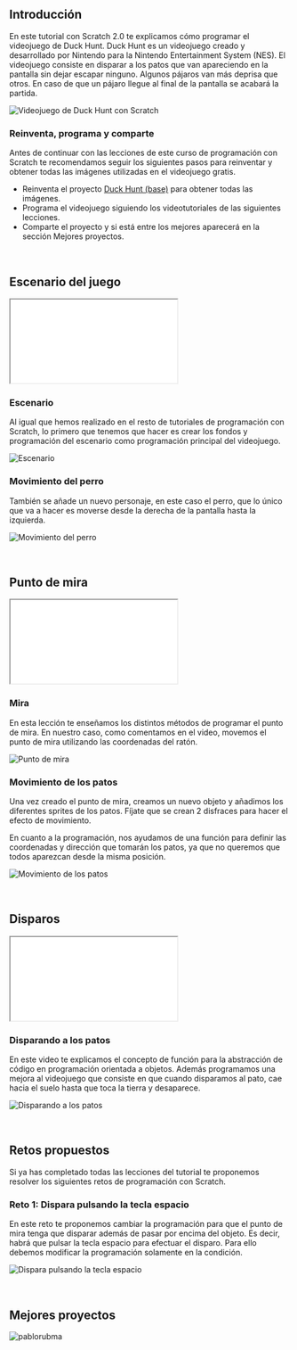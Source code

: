 ## Introducción

En este tutorial con Scratch 2.0 te explicamos cómo programar el videojuego de Duck Hunt. Duck Hunt es un videojuego creado y desarrollado por Nintendo para la Nintendo Entertainment System (NES). El videojuego consiste en disparar a los patos que van apareciendo en la pantalla sin dejar escapar ninguno. Algunos pájaros van más deprisa que otros. En caso de que un pájaro llegue al final de la pantalla se acabará la partida.

![](img/preview.gif "Videojuego de Duck Hunt con Scratch")

### Reinventa, programa y comparte

Antes de continuar con las lecciones de este curso de programación con Scratch te recomendamos seguir los siguientes pasos para reinventar y obtener todas las imágenes utilizadas en el videojuego gratis.

- Reinventa el proyecto [Duck Hunt (base)](https://scratch.mit.edu/projects/147152758/editor) para obtener todas las imágenes.
- Programa el videojuego siguiendo los videotutoriales de las siguientes lecciones.
- Comparte el proyecto y si está entre los mejores aparecerá en la sección Mejores proyectos.



<br />



## Escenario del juego

<div class="iframe">
  <iframe src="//www.youtube.com/embed/wUIJIWI6WsU" allowfullscreen></iframe>
</div>

### Escenario

Al igual que hemos realizado en el resto de tutoriales de programación con Scratch, lo primero que tenemos que hacer es crear los fondos y programación del escenario como programación principal del videojuego.

![](img/escenario.jpg "Escenario")

### Movimiento del perro

También se añade un nuevo personaje, en este caso el perro, que lo único que va a hacer es moverse desde la derecha de la pantalla hasta la izquierda.

![](img/perro.jpg "Movimiento del perro")



<br />



## Punto de mira

<div class="iframe">
  <iframe src="//www.youtube.com/embed/XUFgF33qhX0" allowfullscreen></iframe>
</div>

### Mira

En esta lección te enseñamos los distintos métodos de programar el punto de mira. En nuestro caso, como comentamos en el video, movemos el punto de mira utilizando las coordenadas del ratón.

![](img/mira.jpg "Punto de mira")

### Movimiento de los patos

Una vez creado el punto de mira, creamos un nuevo objeto y añadimos los diferentes sprites de los patos. Fíjate que se crean 2 disfraces para hacer el efecto de movimiento.

En cuanto a la programación, nos ayudamos de una función para definir las coordenadas y dirección que tomarán los patos, ya que no queremos que todos aparezcan desde la misma posición.

![](img/patos.jpg "Movimiento de los patos")



<br />



## Disparos

<div class="iframe">
  <iframe src="//www.youtube.com/embed/zz0DTHV0XBE" allowfullscreen></iframe>
</div>

### Disparando a los patos

En este video te explicamos el concepto de función para la abstracción de código en programación orientada a objetos. Además programamos una mejora al videojuego que consiste en que cuando disparamos al pato, cae hacia el suelo hasta que toca la tierra y desaparece.

![](img/disparar.jpg "Disparando a los patos")



<br />



## Retos propuestos

Si ya has completado todas las lecciones del tutorial te proponemos resolver los siguientes retos de programación con Scratch.

### Reto 1: Dispara pulsando la tecla espacio

En este reto te proponemos cambiar la programación para que el punto de mira tenga que disparar además de pasar por encima del objeto. Es decir, habrá que pulsar la tecla espacio para efectuar el disparo. Para ello debemos modificar la programación solamente en la condición.

![](img/reto-1.jpg "Dispara pulsando la tecla espacio")



<br />



## Mejores proyectos

![](img/proyecto-pablorubma.gif "pablorubma")
